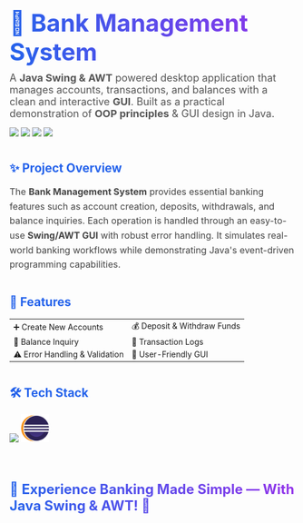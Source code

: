 <div align="left">
  <!-- Title -->
  <h1 style="font-size: 42px; background: linear-gradient(90deg,#2563eb,#9333ea); -webkit-background-clip: text; -webkit-text-fill-color: transparent; font-weight: bold; margin-bottom: 10px;">
    🏦 Bank Management System
  </h1>
  <p style="font-size: 18px; color: #555; max-width:700px; margin:auto;">
    A <b>Java Swing & AWT</b> powered desktop application that manages accounts, transactions, and balances 
    with a clean and interactive <b>GUI</b>.  
    Built as a practical demonstration of <b>OOP principles</b> & GUI design in Java.  
  </p>

  <!-- Badges -->
  <p>
    <img src="https://img.shields.io/badge/Language-Java-red?style=for-the-badge&logo=java" />
    <img src="https://img.shields.io/badge/Framework-Swing%20%26%20AWT-blue?style=for-the-badge" />
    <img src="https://img.shields.io/badge/OOP-Design-green?style=for-the-badge" />
    <img src="https://img.shields.io/badge/Desktop_App-Full_Functionality-lightgrey?style=for-the-badge" />
  </p>
  <!-- Project Overview -->
  <h2 style="color:#2563eb; margin-top:40px;">✨ Project Overview</h2>
  <p style="max-width:700px; margin:auto; font-size:16px; color:#444; line-height:1.6;">
    The <b>Bank Management System</b> provides essential banking features such as account creation, 
    deposits, withdrawals, and balance inquiries.  
    Each operation is handled through an easy-to-use <b>Swing/AWT GUI</b> with robust error handling.  
    It simulates real-world banking workflows while demonstrating Java's event-driven programming capabilities.
  </p>

  <!-- Features -->
  <h2 style="color:#2563eb; margin-top:40px;">🚀 Features</h2>
  <table>
    <tr>
      <td>➕ Create New Accounts</td>
      <td>💰 Deposit & Withdraw Funds</td>
    </tr>
    <tr>
      <td>🔎 Balance Inquiry</td>
      <td>📝 Transaction Logs</td>
    </tr>
    <tr>
      <td>⚠️ Error Handling & Validation</td>
      <td>🎨 User-Friendly GUI</td>
    </tr>
  </table>
  <!-- Tech Stack -->
  <h2 style="color:#2563eb; margin-top:40px;">🛠️ Tech Stack</h2>
  <p>
    <img src="https://skillicons.dev/icons?i=java" height="50"/>
    <img src="https://raw.githubusercontent.com/devicons/devicon/master/icons/eclipse/eclipse-original.svg" height="50" alt="Eclipse IDE"/>
  </p>
  <!-- Call to Action -->
  <br>
  <h2 style="font-size: 24px; background: linear-gradient(90deg,#2563eb,#9333ea); -webkit-background-clip: text; -webkit-text-fill-color: transparent;">
    🌟 Experience Banking Made Simple — With Java Swing & AWT! 🌟
  </h2>
</div>
